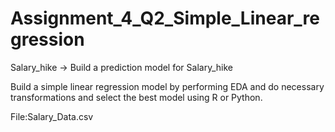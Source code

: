 # Assignment_4_Q2_Simple_Linear_regression

Salary_hike -> Build a prediction model for Salary_hike


Build a simple linear regression model by performing EDA and do necessary transformations and select the best model using R or Python.

File:Salary_Data.csv
